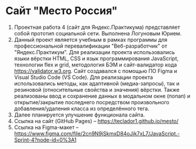 # Сайт "Место Россия"

1. Проектная работа 4 (сайт для Яндекс.Практикума) представляет собой прототип социальной сети. Выполнена Логуновым Юрием.
2. Данный проект является учебным в рамках программы для профессиональной перевалификации "Веб-разработчик" от "Яндекс.Практикум". Для реализации проекта использовались языки вёрстки HTML, CSS и язык программирования JavaScript, технологии flex и grid, методология БЭМ и сайт-валидатор кода https://validator.w3.org. Сайт создавался с помощью ПО Figma и Visual Studio Code (VS Code). Для реализации проекта использовались методы, как адаптивной (медиа-запросы), так и резиновой (относительные свойства и значения) вёрстки. Также реализованы ввод и сохранение данных в модальном окне (попап) и открытие/закрытие последнего посредством произвольного добавления/удаления класса из определённого тега.
3. Далее планируется улучшение функционала сайта.
4. Ссылка на сайт (GitHub Pages) – https://teclador1.github.io/mesto/
5. Ссылка на Figma-макет – https://www.figma.com/file/2cn9N9jSkmxD84oJik7xL7/JavaScript.-Sprint-4?node-id=0%3A1
